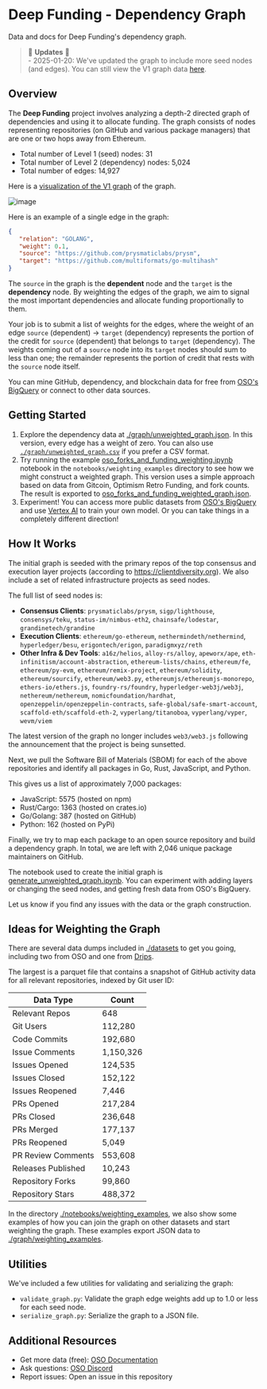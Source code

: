 # Deep Funding - Dependency Graph

Data and docs for Deep Funding's dependency graph.

>🚨 **Updates** 🚨<br>- 2025-01-20:  We've updated the graph to include more seed nodes (and edges). You can still view the V1 graph data [here](./graph/v1/).

## Overview

The **Deep Funding** project involves analyzing a depth-2 directed graph of dependencies and using it to allocate funding. The graph consists of nodes representing repositories (on GitHub and various package managers) that are one or two hops away from Ethereum.

- Total number of Level 1 (seed) nodes: 31
- Total number of Level 2 (dependency) nodes: 5,024
- Total number of edges: 14,927

Here is a [visualization of the V1 graph](https://cosmograph.app/run/?data=https://raw.githubusercontent.com/opensource-observer/insights/refs/heads/main/community/deep_funder/data/unweighted_graph.csv&source=seed_repo_name&target=package_repo_name&gravity=0.25&repulsion=1&repulsionTheta=1&linkSpring=1&linkDistance=10&friction=0.1&renderLabels=true&renderHoveredLabel=true&renderLinks=true&linkArrows=true&curvedLinks=true&nodeSizeScale=0.5&linkWidthScale=1&linkArrowsSizeScale=1&nodeSize=size-default&nodeColor=color-outgoing%20links&linkWidth=width-number%20of%20data%20records&linkColor=color-number%20of%20data%20records&) of the graph.

![image](https://github.com/user-attachments/assets/b3023ab5-f934-4e92-ad40-1e42d37239b6)

Here is an example of a single edge in the graph:
```json
{
   "relation": "GOLANG",
   "weight": 0.1,
   "source": "https://github.com/prysmaticlabs/prysm",
   "target": "https://github.com/multiformats/go-multihash"
}
```

The `source` in the graph is the **dependent** node and the `target` is the **dependency** node. By weighting the edges of the graph, we aim to signal the most important dependencies and allocate funding proportionally to them.

Your job is to submit a list of weights for the edges, where the weight of an edge `source` (dependent) -> `target` (dependency) represents the portion of the credit for `source` (dependent) that belongs to `target` (dependency). The weights coming out of a `source` node into its `target` nodes should sum to less than one; the remainder represents the portion of credit that rests with the `source` node itself.

You can mine GitHub, dependency, and blockchain data for free from [OSO's BigQuery](https://docs.opensource.observer/docs/integrate/) or connect to other data sources.

## Getting Started

1. Explore the dependency data at [./graph/unweighted_graph.json](./graph/unweighted_graph.json). In this version, every edge has a weight of zero. You can also use [`./graph/unweighted_graph.csv`](./graph/unweighted_graph.csv) if you prefer a CSV format.
2. Try running the example [oso_forks_and_funding_weighting.ipynb](./notebooks/weighting_examples/oso_forks_and_funding_weighting.ipynb) notebook in the `notebooks/weighting_examples` directory to see how we might construct a weighted graph. This version uses a simple approach based on data from Gitcoin, Optimism Retro Funding, and fork counts. The result is exported to [oso_forks_and_funding_weighted_graph.json](./graph/weighting_examples/oso_forks_and_funding_weighted_graph.json).
3. Experiment! You can access more public datasets from [OSO's BigQuery](https://docs.opensource.observer/docs/integrate/) and use [Vertex AI](https://cloud.google.com/vertex-ai/docs/training/overview) to train your own model. Or you can take things in a completely different direction!

## How It Works

The initial graph is seeded with the primary repos of the top consensus and execution layer projects (according to https://clientdiversity.org). We also include a set of related infrastructure projects as seed nodes.

The full list of seed nodes is: 

- **Consensus Clients**: `prysmaticlabs/prysm`, `sigp/lighthouse`, `consensys/teku`, `status-im/nimbus-eth2`, `chainsafe/lodestar`, `grandinetech/grandine`
- **Execution Clients**: `ethereum/go-ethereum`, `nethermindeth/nethermind`, `hyperledger/besu`, `erigontech/erigon`, `paradigmxyz/reth`
- **Other Infra & Dev Tools**: `a16z/helios`, `alloy-rs/alloy`, `apeworx/ape`, `eth-infinitism/account-abstraction`, `ethereum-lists/chains`, `ethereum/fe`, `ethereum/py-evm`, `ethereum/remix-project`, `ethereum/solidity`, `ethereum/sourcify`, `ethereum/web3.py`, `ethereumjs/ethereumjs-monorepo`, `ethers-io/ethers.js`, `foundry-rs/foundry`, `hyperledger-web3j/web3j`, `nethereum/nethereum`, `nomicfoundation/hardhat`, `openzeppelin/openzeppelin-contracts`, `safe-global/safe-smart-account`, `scaffold-eth/scaffold-eth-2`, `vyperlang/titanoboa`, `vyperlang/vyper`, `wevm/viem`

The latest version of the graph no longer includes `web3/web3.js` following the announcement that the project is being sunsetted.

Next, we pull the Software Bill of Materials (SBOM) for each of the above repositories and identify all packages in Go, Rust, JavaScript, and Python. 

This gives us a list of approximately 7,000 packages:

- JavaScript: 5575 (hosted on npm)
- Rust/Cargo: 1363 (hosted on crates.io)
- Go/Golang: 387 (hosted on GitHub)
- Python: 162 (hosted on PyPi)

Finally, we try to map each package to an open source repository and build a dependency graph. In total, we are left with 2,046 unique package maintainers on GitHub. 

The notebook used to create the initial graph is [generate_unweighted_graph.ipynb](./notebooks/generate_unweighted_graph.ipynb). You can experiment with adding layers or changing the seed nodes, and getting fresh data from OSO's BigQuery.

Let us know if you find any issues with the data or the graph construction.

## Ideas for Weighting the Graph

There are several data dumps included in [./datasets](./datasets) to get you going, including two from OSO and one from [Drips](https://drips.network).

The largest is a parquet file that contains a snapshot of GitHub activity data for all relevant repositories, indexed by Git user ID:

| Data Type | Count |
|------------|-------|
| Relevant Repos | 648 |
| Git Users | 112,280 |
| Code Commits | 192,680 |
| Issue Comments | 1,150,326 |
| Issues Opened | 124,535 |
| Issues Closed | 152,122 |
| Issues Reopened | 7,446 |
| PRs Opened | 217,284 |
| PRs Closed | 236,648 |
| PRs Merged | 177,137 |
| PRs Reopened | 5,049 |
| PR Review Comments | 553,608 |
| Releases Published | 10,243 |
| Repository Forks | 99,860 |
| Repository Stars | 488,372 |

In the directory [./notebooks/weighting_examples](./notebooks/weighting_examples), we also show some examples of how you can join the graph on other datasets and start weighting the graph. These examples export JSON data to [./graph/weighting_examples](./graph/weighting_examples).

## Utilities

We've included a few utilities for validating and serializing the graph:

- `validate_graph.py`: Validate the graph edge weights add up to 1.0 or less for each seed node.
- `serialize_graph.py`: Serialize the graph to a JSON file.

## Additional Resources
- Get more data (free): [OSO Documentation](https://docs.opensource.observer/docs/integrate/)
- Ask questions: [OSO Discord](https://www.opensource.observer/discord)
- Report issues: Open an issue in this repository